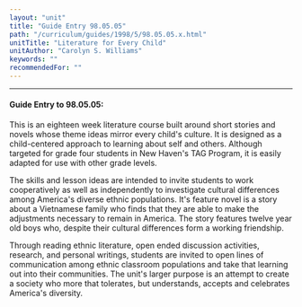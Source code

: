 ```yaml
---
layout: "unit"
title: "Guide Entry 98.05.05"
path: "/curriculum/guides/1998/5/98.05.05.x.html"
unitTitle: "Literature for Every Child"
unitAuthor: "Carolyn S. Williams"
keywords: ""
recommendedFor: ""
---
```

<body>
<hr/>
<h4>
Guide Entry to 98.05.05:
</h4>
<p>This is an eighteen week literature course built around short stories and novels whose theme ideas mirror every child's culture.  It is designed as a child-centered approach to learning about self and others.  Although targeted for grade four students in New Haven's TAG Program, it is easily adapted for use with other grade levels.</p>
<p>
The skills and lesson ideas are intended to invite students to work cooperatively as well as independently to investigate cultural differences among America's diverse ethnic populations.  It's feature novel is a story about a Vietnamese family who finds that they are able to make the adjustments necessary to remain in America.  The story features twelve year old boys who, despite their cultural differences form a working friendship.
</p>
<p>
Through reading ethnic literature, open ended discussion activities, research, and personal writings, students are invited to open lines of communication among ethnic classroom populations and take that learning out into their communities.  The unit's larger purpose is an attempt to create a society who more that tolerates, but understands, accepts and celebrates America's diversity.
</p>
</body>
